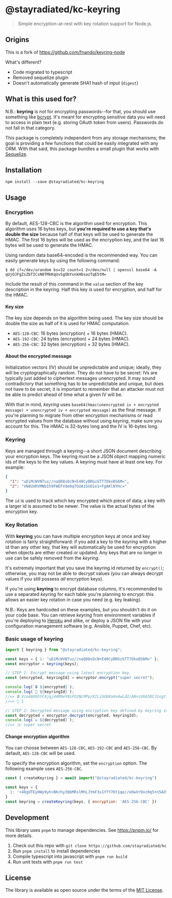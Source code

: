 # @stayradiated/kc-keyring

> Simple encryption-at-rest with key rotation support for Node.js.

## Origins

This is a fork of https://github.com/fnando/keyring-node

What's different?

- Code migrated to typescript
- Removed sequelize plugin
- Doesn't automatically generate SHA1 hash of input (`digest`)

## What is this used for?

N.B.: **keyring** is _not_ for encrypting passwords--for that, you should use
something like [bcrypt](https://www.npmjs.com/package/bcrypt). It's meant for
encrypting sensitive data you will need to access in plain text (e.g. storing
OAuth token from users). Passwords do not fall in that category.

This package is completely independent from any storage mechanisms; the goal is
providing a few functions that could be easily integrated with any ORM. With
that said, this package bundles a small plugin that works with
[Sequelize](https://sequelizejs.com).

## Installation

```console
npm install --save @stayradiated/kc-keyring
```

## Usage

### Encryption

By default, AES-128-CBC is the algorithm used for encryption. This algorithm
uses 16 bytes keys, but **you're required to use a key that's double the size**
because half of that keys will be used to generate the HMAC. The first 16 bytes
will be used as the encryption key, and the last 16 bytes will be used to
generate the HMAC.

Using random data base64-encoded is the recommended way. You can easily generate
keys by using the following command:

```console
$ dd if=/dev/urandom bs=32 count=1 2>/dev/null | openssl base64 -A
qUjOJFgZsZbTICsN0TMkKqUvSgObYxnkHDsazTqE5tM=
```

Include the result of this command in the `value` section of the key description
in the keyring. Half this key is used for encryption, and half for the HMAC.

#### Key size

The key size depends on the algorithm being used. The key size should be double
the size as half of it is used for HMAC computation.

- `AES-128-CBC`: 16 bytes (encryption) + 16 bytes (HMAC).
- `AES-192-CBC`: 24 bytes (encryption) + 24 bytes (HMAC).
- `AES-256-CBC`: 32 bytes (encryption) + 32 bytes (HMAC).

#### About the encrypted message

Initialization vectors (IV) should be unpredictable and unique; ideally, they
will be cryptographically random. They do not have to be secret: IVs are
typically just added to ciphertext messages unencrypted. It may sound
contradictory that something has to be unpredictable and unique, but does not
have to be secret; it is important to remember that an attacker must not be able
to predict ahead of time what a given IV will be.

With that in mind, _keyring_ uses
`base64(hmac(unencrypted iv + encrypted message) + unencrypted iv + encrypted message)`
as the final message. If you're planning to migrate from other encryption
mechanisms or read encrypted values from the database without using _keyring_,
make sure you account for this. The HMAC is 32-bytes long and the IV is 16-bytes
long.

### Keyring

Keys are managed through a keyring--a short JSON document describing your
encryption keys. The keyring must be a JSON object mapping numeric ids of the
keys to the key values. A keyring must have at least one key. For example:

```json
{
  "1": "uDiMcWVNTuz//naQ88sOcN+E40CyBRGzGTT7OkoBS6M=",
  "2": "VN8UXRVMNbIh9FWEFVde0q7GUA1SGOie1+FgAKlNYHc="
}
```

The `id` is used to track which key encrypted which piece of data; a key with a
larger id is assumed to be newer. The value is the actual bytes of the
encryption key.

### Key Rotation

With **keyring** you can have multiple encryption keys at once and key rotation
is fairly straightforward: if you add a key to the _keyring_ with a higher id
than any other key, that key will automatically be used for encryption when
objects are either created or updated. Any keys that are no longer in use can be
safely removed from the _keyring_.

It's extremely important that you save the keyring id returned by `encrypt()`;
otherwise, you may not be able to decrypt values (you can always decrypt values
if you still possess _all_ encryption keys).

If you're using **keyring** to encrypt database columns, it's recommended to use
a separated _keyring_ for each table you're planning to encrypt: this allows an
easier key rotation in case you need (e.g. key leaking).

N.B.: Keys are hardcoded on these examples, but you shouldn't do it on your code
base. You can retrieve _keyring_ from environment variables if you're deploying
to [Heroku](https://heroku.com) and alike, or deploy a JSON file with your
configuration management software (e.g. Ansible, Puppet, Chef, etc).

### Basic usage of keyring

```js
import { keyring } from "@stayradiated/kc-keyring";

const keys = { 1: "uDiMcWVNTuz//naQ88sOcN+E40CyBRGzGTT7OkoBS6M=" };
const encryptor = keyring(keys);

// STEP 1: Encrypt message using latest encryption key.
const [encrypted, keyringId] = encryptor.encrypt("super secret");

console.log(`🔒 ${encrypted}`);
console.log(`🔑 ${keyringId}`);
//=> 🔒 Vco48O95YC4jqj44MheY8zFO2NLMPp/KILiUGbKxHvAwLd2/AN+zUG650CJzogttqnF1cGMFb//Idg4+bXoRMQ==
//=> 🔑 1

// STEP 2: Decrypted message using encryption key defined by keyring id.
const decrypted = encryptor.decrypt(encrypted, keyringId);
console.log(`✉️ ${decrypted}`);
//=> ✉️ super secret
```

#### Change encryption algorithm

You can choose between `AES-128-CBC`, `AES-192-CBC` and `AES-256-CBC`. By
default, `AES-128-CBC` will be used.

To specify the encryption algorithm, set the `encryption` option. The following
example uses `AES-256-CBC`.

```js
const { createKeyring } = await import("@stayradiated/kc-keyring")

const keys = {
  1: '+40gUTEyHWy9yh+BKchy3QbMRslMhLJYmF3s1YfY7Kt1qe//e0wVrDoz0q5+n5Adl89NHy5Eb4wnxJt6jb4Vlw=='
}
const keyring = createKeyring(keys, { encryption: 'AES-256-CBC' })
```

## Development

This library uses `pnpm` to manage dependencies. See https://pnpm.io/ for more
details.

1. Check out this repo with `git clone https://github.com/stayradiated/kc`
2. Run `pnpm install` to install dependencies
3. Compile typescript into javascript with `pnpm run build`
4. Run unit tests with `pnpm run test`

## License

The library is available as open source under the terms of the [MIT
License](https://opensource.org/licenses/MIT).
